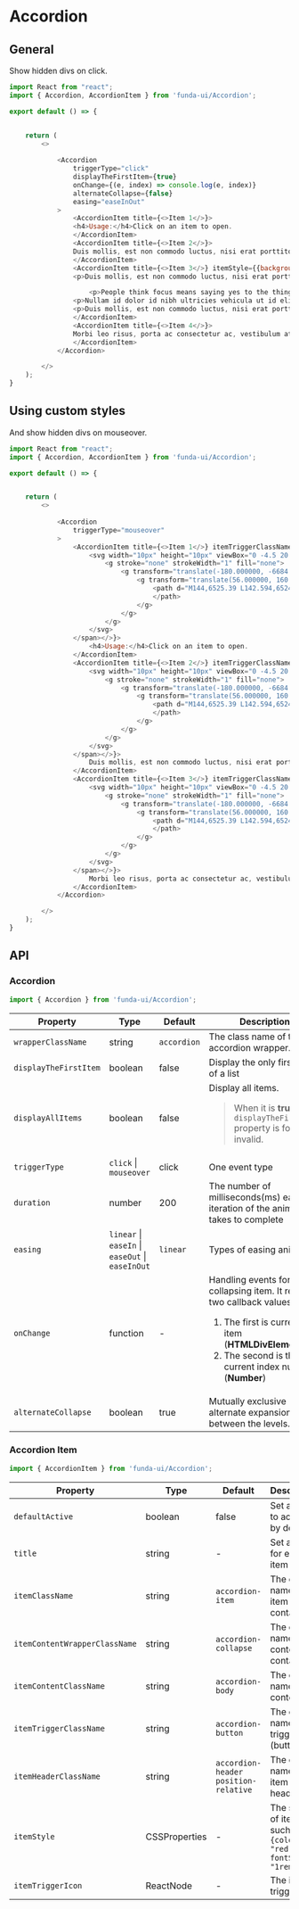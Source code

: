 # Accordion


## General

Show hidden divs on click.

```js
import React from "react";
import { Accordion, AccordionItem } from 'funda-ui/Accordion';

export default () => {


    return (
        <>
           
            <Accordion 
                triggerType="click" 
                displayTheFirstItem={true} 
                onChange={(e, index) => console.log(e, index)} 
                alternateCollapse={false}
                easing="easeInOut"
            >
                <AccordionItem title={<>Item 1</>}>
                <h4>Usage:</h4>Click on an item to open.
                </AccordionItem>
                <AccordionItem title={<>Item 2</>}>
                Duis mollis, est non commodo luctus, nisi erat porttitor ligula, eget lacinia odio sem nec elit. Cras mattis consectetur purus sit amet fermentum. Morbi leo risus, porta ac consectetur ac, vestibulum at eros. Praesent commodo cursus magna, vel scelerisque nisl consectetur et.
                </AccordionItem>
                <AccordionItem title={<>Item 3</>} itemStyle={{background: '#eee'}}>
                <p>Duis mollis, est non commodo luctus, nisi erat porttitor ligula, eget lacinia odio sem nec elit. Cras mattis consectetur purus sit amet fermentum. Morbi leo risus, porta ac consectetur ac.</p>

                    <p>People think focus means saying yes to the thing you&#8217;ve got to focus on. But that&#8217;s not what it means at all. It means saying no to the hundred other good ideas that there are. You have to pick carefully. I&#8217;m actually as proud of the things we haven&#8217;t done as the things I have done. Innovation is saying no to 1,000 things. <cite>Steve Jobs &#8211; Apple Worldwide Developers&#8217; Conference, 1997</cite></p>
                <p>Nullam id dolor id nibh ultricies vehicula ut id elit. Curabitur blandit tempus porttitor. Integer posuere erat a ante venenatis dapibus posuere velit aliquet. Cras justo odio, dapibus ac facilisis in, egestas eget quam. Vestibulum id ligula porta felis euismod semper. Donec id elit non mi porta gravida at eget metus. Vestibulum id ligula porta felis euismod semper.</p>
                <p>Duis mollis, est non commodo luctus, nisi erat porttitor ligula, eget lacinia odio sem nec elit. Cras mattis consectetur purus sit amet fermentum. Morbi leo risus, porta ac consectetur ac.</p>
                </AccordionItem>
                <AccordionItem title={<>Item 4</>}>
                Morbi leo risus, porta ac consectetur ac, vestibulum at eros. Praesent commodo cursus magna, vel scelerisque nisl consectetur et.
                </AccordionItem>
            </Accordion>

        </>
    );
}
```


## Using custom styles

And show hidden divs on mouseover.

```js
import React from "react";
import { Accordion, AccordionItem } from 'funda-ui/Accordion';

export default () => {


    return (
        <>
           
            <Accordion 
                triggerType="mouseover"
            >
                <AccordionItem title={<>Item 1</>} itemTriggerClassName="btn btn-primary w-100 px-3 py-1" itemTriggerIcon={<><span className="d-block position-absolute me-3 z-1" style={{top: '50%', right: 0, transform: 'translateY(-50%)'}}>
                    <svg width="10px" height="10px" viewBox="0 -4.5 20 20">
                        <g stroke="none" strokeWidth="1" fill="none">
                            <g transform="translate(-180.000000, -6684.000000)" className="arrow-fill-g" fill="#a5a5a5">
                                <g transform="translate(56.000000, 160.000000)">
                                    <path d="M144,6525.39 L142.594,6524 L133.987,6532.261 L133.069,6531.38 L133.074,6531.385 L125.427,6524.045 L124,6525.414 C126.113,6527.443 132.014,6533.107 133.987,6535 C135.453,6533.594 134.024,6534.965 144,6525.39">
                                    </path>
                                </g>
                            </g>
                        </g>
                    </svg>
                </span></>}>
                    <h4>Usage:</h4>Click on an item to open.
                </AccordionItem>
                <AccordionItem title={<>Item 2</>} itemTriggerClassName="btn btn-primary w-100 px-3 py-1" itemTriggerIcon={<><span className="d-block position-absolute me-3 z-1" style={{top: '50%', right: 0, transform: 'translateY(-50%)'}}>
                    <svg width="10px" height="10px" viewBox="0 -4.5 20 20">
                        <g stroke="none" strokeWidth="1" fill="none">
                            <g transform="translate(-180.000000, -6684.000000)" className="arrow-fill-g" fill="#a5a5a5">
                                <g transform="translate(56.000000, 160.000000)">
                                    <path d="M144,6525.39 L142.594,6524 L133.987,6532.261 L133.069,6531.38 L133.074,6531.385 L125.427,6524.045 L124,6525.414 C126.113,6527.443 132.014,6533.107 133.987,6535 C135.453,6533.594 134.024,6534.965 144,6525.39">
                                    </path>
                                </g>
                            </g>
                        </g>
                    </svg>
                </span></>}>
                    Duis mollis, est non commodo luctus, nisi erat porttitor ligula, eget lacinia odio sem nec elit. Cras mattis consectetur purus sit amet fermentum. Morbi leo risus, porta ac consectetur ac, vestibulum at eros. Praesent commodo cursus magna, vel scelerisque nisl consectetur et.
                </AccordionItem>
                <AccordionItem title={<>Item 3</>} itemTriggerClassName="btn btn-primary w-100 px-3 py-1" itemTriggerIcon={<><span className="d-block position-absolute me-3 z-1" style={{top: '50%', right: 0, transform: 'translateY(-50%)'}}>
                    <svg width="10px" height="10px" viewBox="0 -4.5 20 20">
                        <g stroke="none" strokeWidth="1" fill="none">
                            <g transform="translate(-180.000000, -6684.000000)" className="arrow-fill-g" fill="#a5a5a5">
                                <g transform="translate(56.000000, 160.000000)">
                                    <path d="M144,6525.39 L142.594,6524 L133.987,6532.261 L133.069,6531.38 L133.074,6531.385 L125.427,6524.045 L124,6525.414 C126.113,6527.443 132.014,6533.107 133.987,6535 C135.453,6533.594 134.024,6534.965 144,6525.39">
                                    </path>
                                </g>
                            </g>
                        </g>
                    </svg>
                </span></>}>
                    Morbi leo risus, porta ac consectetur ac, vestibulum at eros. Praesent commodo cursus magna, vel scelerisque nisl consectetur et.
                </AccordionItem>
            </Accordion>

        </>
    );
}
```



## API

### Accordion
```js
import { Accordion } from 'funda-ui/Accordion';
```
| Property | Type | Default | Description | Required |
| --- | --- | --- | --- | --- |
| `wrapperClassName` | string | `accordion` | The class name of the accordion wrapper. | - |
| `displayTheFirstItem` | boolean | false | Display the only first item of a list | - |
| `displayAllItems` | boolean | false | Display all items. <blockquote>When it is **true**, the `displayTheFirstItem` property is forced to invalid.</blockquote> | - |
| `triggerType` | `click` \| `mouseover`  | click | One event type | - |
| `duration` | number | 200 | The number of milliseconds(ms) each iteration of the animation takes to complete | - |
| `easing` | `linear` \| `easeIn` \| `easeOut` \| `easeInOut` | `linear` | Types of easing animation | - |
| `onChange` | function  | - | Handling events for collapsing item. It returns two callback values. <br /> <ol><li>The first is current item (**HTMLDivElement**)</li><li>The second is the current index number (**Number**)</li></ol> | - |
| `alternateCollapse` | boolean | true | Mutually exclusive alternate expansion between the levels. | - |


### Accordion Item
```js
import { AccordionItem } from 'funda-ui/Accordion';
```
| Property | Type | Default | Description | Required |
| --- | --- | --- | --- | --- |
| `defaultActive` | boolean | false | Set an item to activate by default | - |
| `title` | string | - | Set a title for each item | - |
| `itemClassName` | string | `accordion-item` | The class name of item container. | - |
| `itemContentWrapperClassName` | string | `accordion-collapse` | The class name of the content container. | - |
| `itemContentClassName` | string | `accordion-body` | The class name of the content. | - |
| `itemTriggerClassName` | string | `accordion-button` | The class name of the trigger (button). | - |
| `itemHeaderClassName` | string | `accordion-header position-relative` | The class name of the item header. | - |
| `itemStyle` | CSSProperties | - | The styles of item. such as `{color: "red", fontSize: "1rem"}` | - |
| `itemTriggerIcon` | ReactNode | - | The icon of trigger. | - |

